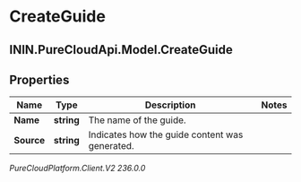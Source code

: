 # CreateGuide

## ININ.PureCloudApi.Model.CreateGuide

## Properties

|Name | Type | Description | Notes|
|------------ | ------------- | ------------- | -------------|
| **Name** | **string** | The name of the guide. | |
| **Source** | **string** | Indicates how the guide content was generated. | |



_PureCloudPlatform.Client.V2 236.0.0_
